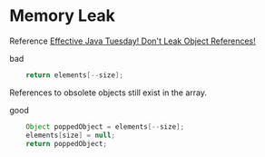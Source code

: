 # Memory Leak

Reference [Effective Java Tuesday! Don't Leak Object References!](https://dev.to/kylec32/effective-java-tuesday-don-t-leak-object-references-1dd9)

bad
```java
    return elements[--size];
```

References to obsolete objects still exist in the array.

good
```java
    Object poppedObject = elements[--size];
    elements[size] = null;
    return poppedObject;
```